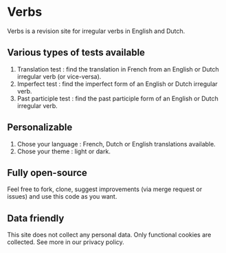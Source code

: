 # Verbs
Verbs is a revision site for irregular verbs in English and Dutch. 

## Various types of tests available
1. Translation test : find the translation in French from an English or Dutch irregular verb (or vice-versa).
2. Imperfect test : find the imperfect form of an English or Dutch irregular verb.
3. Past participle test : find the past participle form of an English or Dutch irregular verb.

## Personalizable
1. Chose your language : French, Dutch or English translations available.
2. Chose your theme : light or dark.

## Fully open-source
Feel free to fork, clone, suggest improvements (via merge request or issues) and use this code as you want.

## Data friendly
This site does not collect any personal data. Only functional cookies are collected. See more in our privacy policy.
